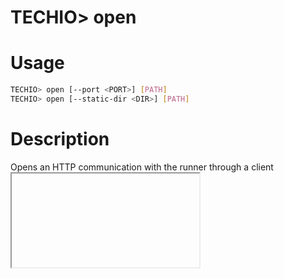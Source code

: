# TECHIO> open
# Usage

```bash
TECHIO> open [--port <PORT>] [PATH]
TECHIO> open [--static-dir <DIR>] [PATH]
```

# Description
Opens an HTTP communication with the runner through a client <iframe>. The PATH used to load the <iframe> is `/` if no value is specified.

A maximum lifetime of 2 minutes is set to your runner after the last received request. Thus, your runner can live longer than the standard 30 seconds maximum allowed.

# Options

`-p, --port <PORT>` PORT that will receive the request from the client. If it is not specified, the system will try to use the first exposed port in your Dockerfile (through the EXPOSE directive). If no port is exposed, the default value is 80.


`-s, --static-dir <DIR>` The system can consider the given DIR as a directory of static files to serve as resources to your <iframe>. In this case, the files can be served even after the end of the runner execution. No extra time is added to the standard Runner lifetime.


# Examples
Serves the content of the /data/public_html directory to the client <iframe> and load the default path: /

```bash
TECHIO> open --static-dir /project/target/data/public_html
```

Serves and forwards the client requests to a tomcat server (running within the Runner container on the port 8080). Loads as initial path: /pages/lesson2.jsp.

```bash
TECHIO> open --port 8080 /project/target/pages/lesson2.jsp
```
